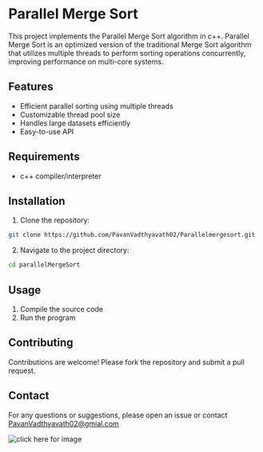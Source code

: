 # Parallel Merge Sort

This project implements the Parallel Merge Sort algorithm in c++. Parallel Merge Sort is an optimized version of the traditional Merge Sort algorithm that utilizes multiple threads to perform sorting operations concurrently, improving performance on multi-core systems.

## Features

- Efficient parallel sorting using multiple threads
- Customizable thread pool size
- Handles large datasets efficiently
- Easy-to-use API

## Requirements

- c++ compiler/interpreter

## Installation

1. Clone the repository:
  ```sh
  git clone https://github.com/PavanVadthyavath02/Parallelmergesort.git
  ```
2. Navigate to the project directory:
  ```sh
  cd parallelMergeSort
  ```

## Usage

1. Compile the source code
2. Run the program

## Contributing

Contributions are welcome! Please fork the repository and submit a pull request.

## Contact

For any questions or suggestions, please open an issue or contact PavanVadthyavath02@gmial.com

![click here for image](C:\Users\pavan\Parallelmergesort-1\image.png)
